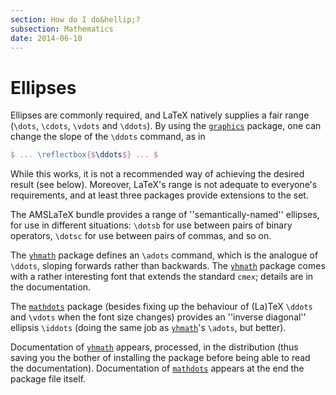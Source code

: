 ```yaml
---
section: How do I do&hellip;?
subsection: Mathematics
date: 2014-06-10
---
```


# Ellipses

Ellipses are commonly required, and LaTeX natively supplies a fair
range (`\dots`, `\cdots`, `\vdots` and `\ddots`).  By using
the [`graphics`](https://ctan.org/pkg/graphics) package, one can change the slope of the
`\ddots` command, as in
```latex
$ ... \reflectbox{$\ddots$} ... $
```
While this works, it is not a recommended way of achieving the desired
result (see below).  Moreover, LaTeX's range is not adequate to
everyone's requirements, and at least three packages provide
extensions to the set.

The AMSLaTeX bundle provides a range of ''semantically-named''
ellipses, for use in different situations: `\dotsb` for use between
pairs of binary operators, `\dotsc` for use between pairs of commas,
and so on.

The [`yhmath`](https://ctan.org/pkg/yhmath) package defines an `\adots` command, which is
the analogue of `\ddots`, sloping forwards rather than backwards.
The [`yhmath`](https://ctan.org/pkg/yhmath) package comes with a rather interesting font that
extends the standard `cmex`; details are in the documentation.

The [`mathdots`](https://ctan.org/pkg/mathdots) package (besides fixing up the behaviour of
(La)TeX `\ddots` and `\vdots` when the font size changes)
provides an ''inverse diagonal'' ellipsis `\iddots` (doing the same
job as [`yhmath`](https://ctan.org/pkg/yhmath)'s `\adots`, but better).

Documentation of [`yhmath`](https://ctan.org/pkg/yhmath) appears, processed, in the
distribution (thus saving you the bother of installing the package
before being able to read the documentation).  Documentation of
[`mathdots`](https://ctan.org/pkg/mathdots) appears at the end the package file itself.

